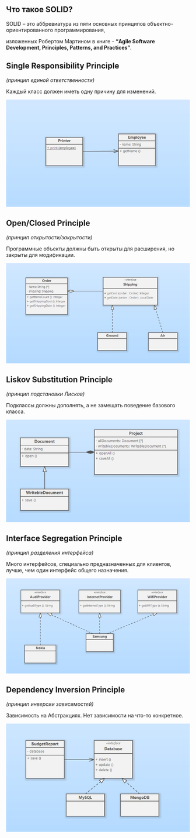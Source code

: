## Ч**то такое SOLID?**

SOLID – это аббревиатура из пяти основных принципов объектно-ориентированного программирования, 

изложенных Робертом Мартином в книге - 
**“Agile Software Development,
Principles, Patterns, and Practices”**.

## **Single Responsibility Principle**
_(принцип единой ответственности)_

Каждый класс должен иметь одну причину для изменений.

![](docs/img/S.jpg)

## **Open/Closed Principle**
_(принцип открытости/закрытости)_

Программные объекты должны быть открыты для расширения, 
но закрыты для модификации.

![](docs/img/O.jpg)

## **Liskov Substitution Principle**
_(принцип подстановки Лисков)_

Подклассы должны дополнять, а не замещать поведение 
базового класса.

![](docs/img/L.jpg)

## **Interface Segregation Principle**
_(принцип разделения интерфейса)_

Много интерфейсов, специально предназначенных для клиентов, 
лучше, чем один интерфейс общего назначения.

![](docs/img/I.jpg)

## **Dependency Inversion Principle**
_(принцип инверсии зависимостей)_

Зависимость на Абстракциях. Нет зависимости на что-то конкретное.

![](docs/img/D.jpg)

